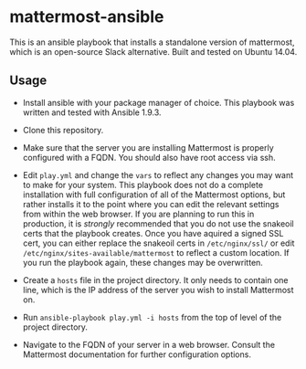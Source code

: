# mattermost-ansible
This is an ansible playbook that installs a standalone version of mattermost, which is an open-source Slack alternative. Built and tested on Ubuntu 14.04.
## Usage
* Install ansible with your package manager of choice. This playbook was written and tested with Ansible 1.9.3. 


* Clone this repository.

* Make sure that the server you are installing Mattermost is properly configured with a FQDN. You should also have root access via ssh.


* Edit `play.yml` and change the `vars` to reflect any changes you may want to make for your system. This playbook does not do a complete installation with full configuration of all of the Mattermost options, but rather installs it to the point where you can edit the relevant settings from within the web browser. If you are planning to run this in production, it is *strongly* recommended that you do not use the snakeoil certs that the playbook creates. Once you have aquired a signed SSL cert, you can either replace the snakeoil certs in `/etc/nginx/ssl/` or edit `/etc/nginx/sites-available/mattermost` to reflect a custom location. If you run the playbook again, these changes may be overwritten. 

* Create a `hosts` file in the project directory. It only needs to contain one line, which is the IP address of the server you wish to install Mattermost on.

* Run `ansible-playbook play.yml -i hosts` from the top of level of the project directory.

* Navigate to the FQDN of your server in a web browser. Consult the Mattermost documentation for further configuration options. 
